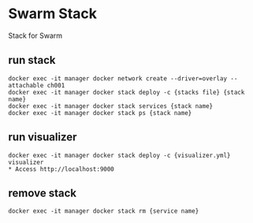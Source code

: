 # Swarm Stack
Stack for Swarm

## run stack
```
docker exec -it manager docker network create --driver=overlay --attachable ch001
docker exec -it manager docker stack deploy -c {stacks file} {stack name}
docker exec -it manager docker stack services {stack name}
docker exec -it manager docker stack ps {stack name}
```

## run visualizer
```
docker exec -it manager docker stack deploy -c {visualizer.yml} visualizer
* Access http://localhost:9000
```

## remove stack
```
docker exec -it manager docker stack rm {service name}
```

```




